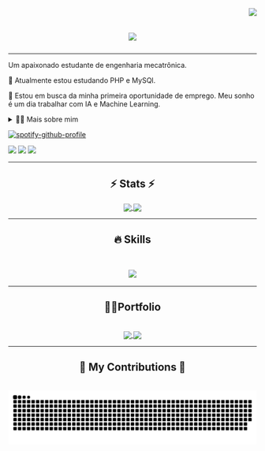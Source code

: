 <img align="right" src="https://visitor-badge.laobi.icu/badge?page_id=LopesGeovane.LopesGeovane" />

<h1 align="center">
    <img src="https://readme-typing-svg.herokuapp.com/?font=Orbitron&color=0082A6FF&size=35&center=true&vCenter=true&width=500&height=70&duration=4000&lines=Hello+World!+👋;+Eu+sou+Geovane!;" />
</h1>

<hr/>

Um apaixonado estudante de engenharia mecatrônica.

🌱 Atualmente estou estudando PHP e MySQl.

🔭 Estou em busca da minha primeira oportunidade de emprego. Meu sonho é um dia trabalhar com IA e Machine Learning.

<details>
  <summary>👨‍💻 Mais sobre mim</summary>
💬 Tenho 24 anos e atualmente moro no Brasil. Faço engenharia mecatrônica no CEFET-MG, onde continuo minha jornada em busca de conhecimento. Possuo conhecimento intermediário em inglês, com experiência em sistemas embarcados e telecomunicações, utilizando habilidades em SQL, Python, PHP, C, C++, Javascript, HTML, CSS e lógica difusa (fuzzy). Além disso, atuo na área de design, com habilidades em CorelDRAW, Photoshop e Illustrator, desenvolvendo competências essenciais como criatividade, comunicação, marketing, capacidade analítica, gestão de comunidades e mídias sociais.

⚡Toco bateria e participei de dois anos de teatro, o que contribuiu significativamente para o desenvolvimento de habilidades importantes como criatividade, comunicação, marketing, capacidade analítica, gestão de comunidades e mídias sociais. \o/
</details>

[![spotify-github-profile](https://spotify-github-profile.vercel.app/api/view?uid=g3rmanbr&cover_image=true&theme=novatorem&show_offline=false&background_color=121212&interchange=true&bar_color=53b14f&bar_color_cover=false)](https://spotify-github-profile.vercel.app/api/view?uid=g3rmanbr&redirect=true)

<div> 
  <a href="https://www.instagram.com/viniciusgeovane/" target="_blank"><img src="https://img.shields.io/badge/-Instagram-%23E4405F?style=for-the-badge&logo=instagram&logoColor=white" target="_blank"></a>
 	<a href = "mailto:geovl450al@gmail.com"><img src="https://img.shields.io/badge/Gmail-D14836?style=for-the-badge&logo=gmail&logoColor=white" target="_blank"></a>
  <a href="https://www.linkedin.com/in/geovane-lopes-3b5713242/" target="_blank"><img src="https://img.shields.io/badge/-LinkedIn-%230077B5?style=for-the-badge&logo=linkedin&logoColor=white" target="_blank"></a> 
</div>

<hr/>

<h2 align="center">⚡ Stats ⚡</h2>

<div align="center">
    <a href="https://github.com/LopesGeovane/github-readme-stats">
      <img height=170 align="center" src="https://github-readme-stats.vercel.app/api?username=LopesGeovane&show_icons=true&theme=calm_pink&include_all_commits=true&count_private=true" />
    </a>
    <a href="https://github.com/LopesGeovane/convoychat">
      <img height=170 align="center" src="https://github-readme-stats.vercel.app/api/top-langs?username=LopesGeovane&layout=compact&langs_count=8&card_width=320&show_icons=true&theme=calm_pink&include_all_commits=true&count_private=true" />
    </a>
</div>

<!-- [![GitHub Streak](https://streak-stats.demolab.com/?user=LopesGeovane)](https://git.io/streak-stats) -->

<hr/>

<h2 align="center">🔥 Skills</h2>
<br/>

<p align="center">
  <a href="https://skillicons.dev">
    <img src="https://skillicons.dev/icons?i=git,mysql,php,js,html,css,py,c,cpp" />
  </a>
</p>

<hr/>

<h2 align="center"> 🐱‍💻Portfolio </h2>
<br/>

<div align="center">
    <a href="https://github.com/LopesGeovane/github-readme-stats">
    <img align="center" src="https://github-readme-stats.vercel.app/api/pin/?username=LopesGeovane&repo=MeuPortifolio&theme=calm_pink" />
    </a>
    <a href="https://github.com/LopesGeovane/convoychat">
    <img align="center" src="https://github-readme-stats.vercel.app/api/pin/?username=LopesGeovane&repo=SiteProjetoBateriaWifi&theme=calm_pink" />
    </a>
</div>

<hr/>

<div align="center">
  <h2>🐍 My Contributions 🐍</h2>
  <br>

  <picture>
  <source media="(prefers-color-scheme: dark)" srcset="https://raw.githubusercontent.com/LopesGeovane/LopesGeovane/output/github-contribution-grid-snake-dark.svg">
  <source media="(prefers-color-scheme: light)" srcset="https://raw.githubusercontent.com/LopesGeovane/LopesGeovane/output/github-contribution-grid-snake.svg">
  <img alt="github contribution grid snake animation" src="https://raw.githubusercontent.com/LopesGeovane/LopesGeovane/output/github-contribution-grid-snake.svg">
  </picture>
  
  <br/><br/><br/>
</div>

